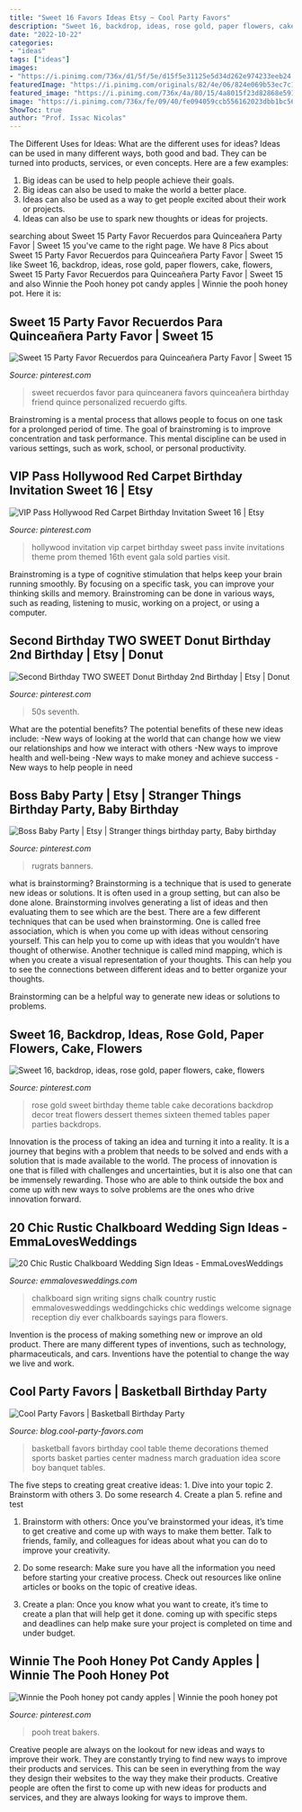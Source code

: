 ```yaml
---
title: "Sweet 16 Favors Ideas Etsy ~ Cool Party Favors"
description: "Sweet 16, backdrop, ideas, rose gold, paper flowers, cake, flowers"
date: "2022-10-22"
categories:
- "ideas"
tags: ["ideas"]
images:
- "https://i.pinimg.com/736x/d1/5f/5e/d15f5e31125e5d34d262e974233eeb24.jpg"
featuredImage: "https://i.pinimg.com/originals/82/4e/06/824e069b53ec7c14ede56b4a1ce41ec7.jpg"
featured_image: "https://i.pinimg.com/736x/4a/80/15/4a8015f23d82868e59173d75dfca0c31.jpg"
image: "https://i.pinimg.com/736x/fe/09/40/fe094059ccb556162023dbb1bc569bd2.jpg"
ShowToc: true
author: "Prof. Issac Nicolas"
---
```



The Different Uses for Ideas: What are the different uses for ideas?
Ideas can be used in many different ways, both good and bad. They can be turned into products, services, or even concepts. Here are a few examples:
1. Big ideas can be used to help people achieve their goals. 
2. Big ideas can also be used to make the world a better place. 
3. Ideas can also be used as a way to get people excited about their work or projects. 
4. Ideas can also be use to spark new thoughts or ideas for projects.

	

		
searching about Sweet 15 Party Favor Recuerdos para Quinceañera Party Favor | Sweet 15 you've came to the right page. We have 8 Pics about Sweet 15 Party Favor Recuerdos para Quinceañera Party Favor | Sweet 15 like Sweet 16, backdrop, ideas, rose gold, paper flowers, cake, flowers, Sweet 15 Party Favor Recuerdos para Quinceañera Party Favor | Sweet 15 and also Winnie the Pooh honey pot candy apples | Winnie the pooh honey pot. Here it is:
		
    
## Sweet 15 Party Favor Recuerdos Para Quinceañera Party Favor | Sweet 15

<img loading=lazy src="https://i.pinimg.com/originals/82/4e/06/824e069b53ec7c14ede56b4a1ce41ec7.jpg" onerror="this.onerror=null;this.src='https://tse2.mm.bing.net/th?id=OIP.pXUhNxtQAdlX3cF0jREAUQHaJ4&amp;pid=15.1';" alt="Sweet 15 Party Favor Recuerdos para Quinceañera Party Favor | Sweet 15">

_Source: pinterest.com_

>sweet recuerdos favor para quinceanera favors quinceañera birthday friend quince personalized recuerdo gifts. 

	

Brainstroming is a mental process that allows people to focus on one task for a prolonged period of time. The goal of brainstroming is to improve concentration and task performance. This mental discipline can be used in various settings, such as work, school, or personal productivity.

    
## VIP Pass Hollywood Red Carpet Birthday Invitation Sweet 16 | Etsy

<img loading=lazy src="https://i.pinimg.com/736x/4a/80/15/4a8015f23d82868e59173d75dfca0c31.jpg" onerror="this.onerror=null;this.src='https://tse1.mm.bing.net/th?id=OIP.YEl6hks_7Pn7Zb86pqsNpwHaKX&amp;pid=15.1';" alt="VIP Pass Hollywood Red Carpet Birthday Invitation Sweet 16 | Etsy">

_Source: pinterest.com_

>hollywood invitation vip carpet birthday sweet pass invite invitations theme prom themed 16th event gala sold parties visit. 

	

Brainstroming is a type of cognitive stimulation that helps keep your brain running smoothly. By focusing on a specific task, you can improve your thinking skills and memory. Brainstroming can be done in various ways, such as reading, listening to music, working on a project, or using a computer.

    
## Second Birthday TWO SWEET Donut Birthday 2nd Birthday | Etsy | Donut

<img loading=lazy src="https://i.pinimg.com/736x/d1/5f/5e/d15f5e31125e5d34d262e974233eeb24.jpg" onerror="this.onerror=null;this.src='https://tse3.mm.bing.net/th?id=OIP.4tXMKkjTB0WdMwb3Gt0zfwHaJ4&amp;pid=15.1';" alt="Second Birthday TWO SWEET Donut Birthday 2nd Birthday | Etsy | Donut">

_Source: pinterest.com_

>50s seventh. 

	

What are the potential benefits?
The potential benefits of these new ideas include: 
-New ways of looking at the world that can change how we view our relationships and how we interact with others 
-New ways to improve health and well-being 
-New ways to make money and achieve success 
-New ways to help people in need

    
## Boss Baby Party | Etsy | Stranger Things Birthday Party, Baby Birthday

<img loading=lazy src="https://i.pinimg.com/736x/d6/8e/ac/d68eac26dbb51033e344481a96f450a1.jpg" onerror="this.onerror=null;this.src='https://tse1.mm.bing.net/th?id=OIP.537m66N5XWOri7V3TOh9egHaHa&amp;pid=15.1';" alt="Boss Baby Party | Etsy | Stranger things birthday party, Baby birthday">

_Source: pinterest.com_

>rugrats banners. 

	

what is brainstorming?
Brainstorming is a technique that is used to generate new ideas or solutions. It is often used in a group setting, but can also be done alone. Brainstorming involves generating a list of ideas and then evaluating them to see which are the best.
There are a few different techniques that can be used when brainstorming. One is called free association, which is when you come up with ideas without censoring yourself. This can help you to come up with ideas that you wouldn't have thought of otherwise. Another technique is called mind mapping, which is when you create a visual representation of your thoughts. This can help you to see the connections between different ideas and to better organize your thoughts.

Brainstorming can be a helpful way to generate new ideas or solutions to problems.

    
## Sweet 16, Backdrop, Ideas, Rose Gold, Paper Flowers, Cake, Flowers

<img loading=lazy src="https://i.pinimg.com/736x/43/31/59/43315943df24d27436512438d18cbe42.jpg?b=t" onerror="this.onerror=null;this.src='https://tse3.mm.bing.net/th?id=OIP.lKfQNHMD2b35s8Xb9jF1zwHaLG&amp;pid=15.1';" alt="Sweet 16, backdrop, ideas, rose gold, paper flowers, cake, flowers">

_Source: pinterest.com_

>rose gold sweet birthday theme table cake decorations backdrop decor treat flowers dessert themes sixteen themed tables paper parties backdrops. 

	

Innovation is the process of taking an idea and turning it into a reality. It is a journey that begins with a problem that needs to be solved and ends with a solution that is made available to the world. The process of innovation is one that is filled with challenges and uncertainties, but it is also one that can be immensely rewarding. Those who are able to think outside the box and come up with new ways to solve problems are the ones who drive innovation forward.

    
## 20 Chic Rustic Chalkboard Wedding Sign Ideas - EmmaLovesWeddings

<img loading=lazy src="https://emmalovesweddings.com/wp-content/uploads/2017/11/country-wedding-chalkboard-sign-ideas.jpg" onerror="this.onerror=null;this.src='https://tse2.mm.bing.net/th?id=OIP.BnVzc2JM1yhfU2Lu2-1_qQHaLG&amp;pid=15.1';" alt="20 Chic Rustic Chalkboard Wedding Sign Ideas - EmmaLovesWeddings">

_Source: emmalovesweddings.com_

>chalkboard sign writing signs chalk country rustic emmalovesweddings weddingchicks chic weddings welcome signage reception diy ever chalkboards sayings para flowers. 

	

Invention is the process of making something new or improve an old product. There are many different types of inventions, such as technology, pharmaceuticals, and cars. Inventions have the potential to change the way we live and work.

    
## Cool Party Favors | Basketball Birthday Party

<img loading=lazy src="http://blog.cool-party-favors.com/wp-content/uploads/2012/09/Basketball-Favors.jpg" onerror="this.onerror=null;this.src='https://tse2.mm.bing.net/th?id=OIP.NIR4dulhrUPbmHRRQaZX5wHaKQ&amp;pid=15.1';" alt="Cool Party Favors | Basketball Birthday Party">

_Source: blog.cool-party-favors.com_

>basketball favors birthday cool table theme decorations themed sports basket parties center madness march graduation idea score boy banquet tables. 

	

The five steps to creating great creative ideas: 1. Dive into your topic 2. Brainstorm with others 3. Do some research 4. Create a plan 5. refine and test
1. Brainstorm with others: Once you’ve brainstormed your ideas, it’s time to get creative and come up with ways to make them better. Talk to friends, family, and colleagues for ideas about what you can do to improve your creativity.
2. Do some research: Make sure you have all the information you need before starting your creative process. Check out resources like online articles or books on the topic of creative ideas.

3. Create a plan: Once you know what you want to create, it’s time to create a plan that will help get it done. coming up with specific steps and deadlines can help make sure your project is completed on time and under budget.


    
## Winnie The Pooh Honey Pot Candy Apples | Winnie The Pooh Honey Pot

<img loading=lazy src="https://i.pinimg.com/736x/fe/09/40/fe094059ccb556162023dbb1bc569bd2.jpg" onerror="this.onerror=null;this.src='https://tse3.mm.bing.net/th?id=OIP.xrT_gylVHobhrdb9n7rz-AHaKX&amp;pid=15.1';" alt="Winnie the Pooh honey pot candy apples | Winnie the pooh honey pot">

_Source: pinterest.com_

>pooh treat bakers. 

	

Creative people are always on the lookout for new ideas and ways to improve their work. They are constantly trying to find new ways to improve their products and services. This can be seen in everything from the way they design their websites to the way they make their products. Creative people are often the first to come up with new ideas for products and services, and they are always looking for ways to improve them.

